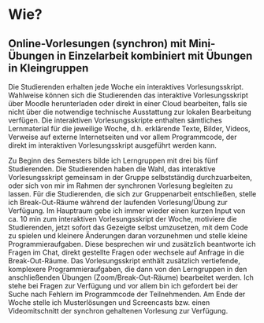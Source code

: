 # Wie?

## Online-Vorlesungen (synchron) mit Mini-Übungen in Einzelarbeit kombiniert mit Übungen in Kleingruppen
Die Studierenden erhalten jede Woche ein interaktives Vorlesungsskript. Wahlweise können sich die Studierenden das interaktive Vorlesungsskript über Moodle herunterladen oder direkt in einer Cloud bearbeiten, falls sie nicht über die notwendige technische Ausstattung zur lokalen Bearbeitung verfügen. Die interaktiven Vorlesungsskripte enthalten sämtliches Lernmaterial für die jeweilige Woche, d.h. erklärende Texte, Bilder, Videos, Verweise auf externe Internetseiten und vor allem Programmcode, der direkt im interaktiven Vorlesungsskript ausgeführt werden kann. 

Zu Beginn des Semesters bilde ich Lerngruppen mit drei bis fünf Studierenden. Die Studierenden haben die Wahl, das interaktive Vorlesungsskript gemeinsam in der Gruppe selbstständig durchzuarbeiten, oder sich von mir im Rahmen der synchronen Vorlesung begleiten zu lassen. Für die Studierenden, die sich zur Gruppenarbeit entschließen, stelle ich Break-Out-Räume während der laufenden Vorlesung/Übung zur Verfügung. Im Hauptraum gebe ich immer wieder einen kurzen Input von ca. 10 min zum interaktiven Vorlesungsskript der Woche, motiviere die Studierenden, jetzt sofort das Gezeigte selbst umzusetzen, mit dem Code zu spielen und kleinere Änderungen daran vorzunehmen und stelle kleine Programmieraufgaben. Diese besprechen wir und zusätzlich  beantworte ich Fragen im Chat, direkt gestellte Fragen oder wechsele auf Anfrage in die Break-Out-Räume. Das Vorlesungsskript enthält zusätzlich vertiefende, komplexere Programmieraufgaben, die dann von den Lerngruppen in den anschließenden Übungen (Zoom/Break-Out-Räume) bearbeitet werden. Ich stehe bei Fragen zur Verfügung und vor allem bin ich gefordert bei der Suche nach Fehlern im Programmcode der Teilnehmenden. Am Ende der Woche stelle ich Musterlösungen und Screencasts bzw. einen Videomitschnitt der synchron gehaltenen Vorlesung zur Verfügung.

